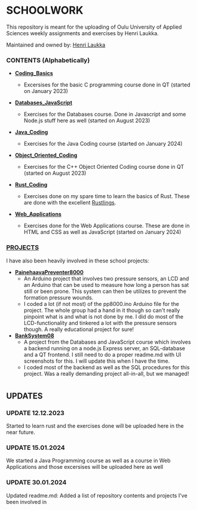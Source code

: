 # SCHOOLWORK

This repository is meant for the uploading of Oulu University of Applied Sciences weekly assignments and exercises by Henri Laukka.

Maintained and owned by: [Henri Laukka](https://github.com/MacStache)


### CONTENTS (Alphabetically)

+ [**Coding_Basics**](https://github.com/MacStache/TVT23KMO_HLaukka/tree/main/Coding_Basics)
  - Excersises for the basic C programming course done in QT (started on January 2023)

+ [**Databases_JavaScript**](https://github.com/MacStache/TVT23KMO_HLaukka/tree/main/Databases_Javascript)
  - Exercises for the Databases course. Done in Javascript and some Node.js stuff here as well (started on August 2023)

+ [**Java_Coding**](https://github.com/MacStache/TVT23KMO_HLaukka/tree/main/Java_Coding)
  - Exercises for the Java Coding course (started on January 2024)

+ [**Object_Oriented_Coding**](https://github.com/MacStache/TVT23KMO_HLaukka/tree/main/Object_Oriented_Coding)
  - Exercises for the C++ Object Oriented Coding course done in QT (started on August 2023)

+ [**Rust_Coding**](https://github.com/MacStache/TVT23KMO_HLaukka/tree/main/Rust_Coding)
  - Exercises done on my spare time to learn the basics of Rust. These are done with the excellent [Rustlings](https://github.com/rust-lang/rustlings).

+ [**Web_Applications**](https://github.com/MacStache/TVT23KMO_HLaukka/tree/main/Web_Applications)
  - Exercises done for the Web Applications course. These are done in HTML and CSS as well as JavaScript (started on January 2024)

### [PROJECTS](https://github.com/MacStache/TVT23KMO_HLaukka/tree/main/Projects)
I have also been heavily involved in these school projects:

+ [**PainehaavaPreventer8000**](https://github.com/MacStache/PainehaavaPreventer8000)
  - An Arduino project that involves two pressure sensors, an LCD and an Arduino that can be used to measure how long a person has sat still or been prone. This system can then be utilizes to prevent the formation pressure wounds.
  - I coded a lot (if not most) of the pp8000.ino Arduino file for the project. The whole group had a hand in it though so can't really pinpoint what is and what is not done by me. I did do most of the LCD-functionality and tinkered a lot with the pressure sensors though. A really educational project for sure!
+ [**BankSystem08**](https://github.com/MacStache/TVT23KMO_HLaukka/tree/main/Projects/BankSystem)
  - A project from the Databases and JavaScript course which involves a backend running on a node.js Express server, an SQL-database and a QT frontend. I still need to do a proper readme.md with UI screenshots for this. I will update this when I have the time.
  - I coded most of the backend as well as the SQL procedures for this project. Was a really demanding project all-in-all, but we managed! 

#
## UPDATES

### UPDATE 12.12.2023
Started to learn rust and the exercises done will be uploaded here in the near future.

### UPDATE 15.01.2024
We started a Java Programming course as well as a course in Web Applications and those excersises will be uploaded here as well 

### UPDATE 30.01.2024
Updated readme.md: Added a list of repository contents and projects I've been involved in 
